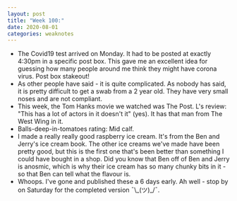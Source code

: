 ```yaml
---
layout: post
title: "Week 100:"
date: 2020-08-01
categories: weaknotes
---
```

* The Covid19 test arrived on Monday. It had to be posted at exactly 4:30pm in a specific post box. This gave me an excellent idea for guessing how many people around me think they might have corona virus. Post box stakeout!
* As other people have said - it is quite complicated. As nobody has said, it is pretty difficult to get a swab from a 2 year old. They have very small noses and are not compliant.
* This week, the Tom Hanks movie we watched was The Post. L's review: "This has a lot of actors in it doesn't it" (yes). It has that man from The West Wing in it.
* Balls-deep-in-tomatoes rating: Mid calf.
* I made a really really good raspberry ice cream. It's from the Ben and Jerry's ice cream book. The other ice creams we've made have been pretty good, but this is the first one that's been better than something I could have bought in a shop. Did you know that Ben off of Ben and Jerry is anosmic, which is why their ice cream has so many chunky bits in it - so that Ben can tell what the flavour is.
* Whoops. I've gone and published these a 6 days early. Ah well - stop by on Saturday for the completed version ¯\\\_(ツ)\_/¯.
